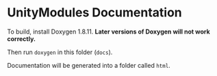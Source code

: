 # UnityModules Documentation

To build, install Doxygen 1.8.11. **Later versions of Doxygen will not work correctly.**

Then run `doxygen` in this folder (`docs`).

Documentation will be generated into a folder called `html`.